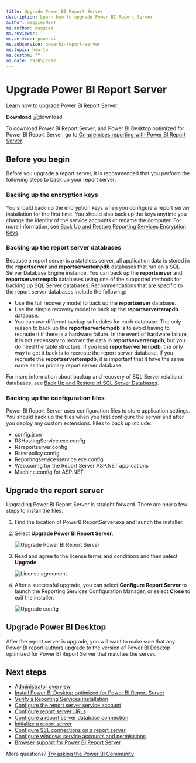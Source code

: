 ```yaml
---
title: Upgrade Power BI Report Server
description: Learn how to upgrade Power BI Report Server.
author: maggiesMSFT
ms.author: maggies
ms.reviewer: ''
ms.service: powerbi
ms.subservice: powerbi-report-server
ms.topic: how-to
ms.custom: ""
ms.date: 09/05/2017
---
```


# Upgrade Power BI Report Server

Learn how to upgrade Power BI Report Server.

 **Download** ![download](media/upgrade/download.png "download")

To download Power BI Report Server, and Power BI Desktop optimized for Power BI Report Server, go to [On-premises reporting with Power BI Report Server](https://powerbi.microsoft.com/report-server/).

## Before you begin

Before you upgrade a report server, it is recommended that you perform the following steps to back up your report server.

### Backing up the encryption keys

You should back up the encryption keys when you configure a report server installation for the first time. You should also back up the keys anytime you change the identity of the service accounts or rename the computer. For more information, see [Back Up and Restore Reporting Services Encryption Keys](https://docs.microsoft.com/sql/reporting-services/install-windows/ssrs-encryption-keys-back-up-and-restore-encryption-keys).

### Backing up the report server databases

Because a report server is a stateless server, all application data is stored in the **reportserver** and **reportservertempdb** databases that run on a SQL Server Database Engine instance. You can back up the **reportserver** and **reportservertempdb** databases using one of the supported methods for backing up SQL Server databases. Recommendations that are specific to the report server databases include the following:

* Use the full recovery model to back up the **reportserver** database.
* Use the simple recovery model to back up the **reportservertempdb** database.
* You can use different backup schedules for each database. The only reason to back up the **reportservertempdb** is to avoid having to recreate it if there is a hardware failure. In the event of hardware failure, it is not necessary to recover the data in **reportservertempdb**, but you do need the table structure. If you lose **reportservertempdb**, the only way to get it back is to recreate the report server database. If you recreate the **reportservertempdb**, it is important that it have the same name as the primary report server database.

For more information about backup and recovery of SQL Server relational databases, see [Back Up and Restore of SQL Server Databases](https://docs.microsoft.com/sql/relational-databases/backup-restore/back-up-and-restore-of-sql-server-databases).

### Backing up the configuration files

Power BI Report Server uses configuration files to store application settings. You should back up the files when you first configure the server and after you deploy any custom extensions. Files to back up include:

* config.json
* RSHostingService.exe.config
* Rsreportserver.config
* Rssvrpolicy.config
* Reportingservicesservice.exe.config
* Web.config for the Report Server ASP.NET applications
* Machine.config for ASP.NET

## Upgrade the report server

Upgrading Power BI Report Server is straight forward. There are only a few steps to install the files.

1. Find the location of PowerBIReportServer.exe and launch the installer.

2. Select **Upgrade Power BI Report Server**.

    ![Upgrade Power BI Report Server](media/upgrade/reportserver-upgrade1.png "Upgrade Power BI Report Server")

3. Read and agree to the license terms and conditions and then select **Upgrade**.

    ![License agreement](media/upgrade/reportserver-upgrade-eula.png "License agreement")

4. After a successful upgrade, you can select **Configure Report Server** to launch the Reporting Services Configuration Manager, or select **Close** to exit the installer.

    ![Upgrade config](media/upgrade/reportserver-upgrade-configure.png)

## Upgrade Power BI Desktop

After the report server is upgrade, you will want to make sure that any Power BI report authors upgrade to the version of Power BI Desktop optimized for Power BI Report Server that matches the server.

## Next steps

* [Administrator overview](admin-handbook-overview.md)  
* [Install Power BI Desktop optimized for Power BI Report Server](install-powerbi-desktop.md)  
* [Verify a Reporting Services installation](https://docs.microsoft.com/sql/reporting-services/install-windows/verify-a-reporting-services-installation)  
* [Configure the report server service account](https://docs.microsoft.com/sql/reporting-services/install-windows/configure-the-report-server-service-account-ssrs-configuration-manager)  
* [Configure report server URLs](https://docs.microsoft.com/sql/reporting-services/install-windows/configure-report-server-urls-ssrs-configuration-manager)  
* [Configure a report server database connection](https://docs.microsoft.com/sql/reporting-services/install-windows/configure-a-report-server-database-connection-ssrs-configuration-manager)  
* [Initialize a report server](https://docs.microsoft.com/sql/reporting-services/install-windows/ssrs-encryption-keys-initialize-a-report-server)  
* [Configure SSL connections on a report server](https://docs.microsoft.com/sql/reporting-services/security/configure-ssl-connections-on-a-native-mode-report-server)  
* [Configure windows service accounts and permissions](https://docs.microsoft.com/sql/database-engine/configure-windows/configure-windows-service-accounts-and-permissions)  
* [Browser support for Power BI Report Server](browser-support.md)

More questions? [Try asking the Power BI Community](https://community.powerbi.com/)